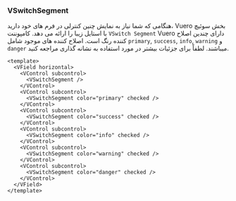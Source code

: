 ### VSwitchSegment

هنگامی که شما نیاز به نمایش چنین کنترلی در فرم های خود دارید، Vuero بخش سوئیچ با استایل زیبا را ارائه می دهد. کامپوننت `VSwitch Segment` Vuero دارای چندین اصلاح کننده رنگ است. اصلاح کننده های موجود شامل `primary`, `success`,
`info`, `warning` و `danger` میباشند.
لطفاً برای جزئیات بیشتر در مورد استفاده به نشانه گذاری مراجعه کنید.

<!--code-->

```vue
<template>
  <VField horizontal>
    <VControl subcontrol>
      <VSwitchSegment />
    </VControl>
    <VControl subcontrol>
      <VSwitchSegment color="primary" checked />
    </VControl>
    <VControl subcontrol>
      <VSwitchSegment color="success" checked />
    </VControl>
    <VControl subcontrol>
      <VSwitchSegment color="info" checked />
    </VControl>
    <VControl subcontrol>
      <VSwitchSegment color="warning" checked />
    </VControl>
    <VControl subcontrol>
      <VSwitchSegment color="danger" checked />
    </VControl>
  </VField>
</template>
```

<!--/code-->

<!--example-->

<VField horizontal>
  <VControl subcontrol>
    <VSwitchSegment />
  </VControl>
  <VControl subcontrol>
    <VSwitchSegment color="primary" checked />
  </VControl>
  <VControl subcontrol>
    <VSwitchSegment color="success" checked />
  </VControl>
  <VControl subcontrol>
    <VSwitchSegment color="info" checked />
  </VControl>
  <VControl subcontrol>
    <VSwitchSegment color="warning" checked />
  </VControl>
  <VControl subcontrol>
    <VSwitchSegment color="danger" checked />
  </VControl>
</VField>

<!--/example-->

